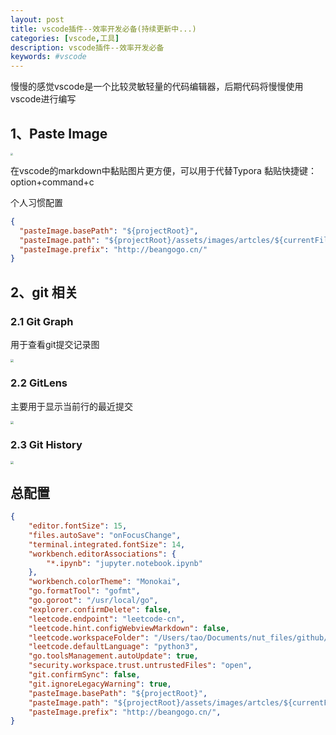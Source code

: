 ```yaml
---
layout: post
title: vscode插件--效率开发必备(持续更新中...)
categories: [vscode,工具]
description: vscode插件--效率开发必备
keywords: #vscode
---
```



慢慢的感觉vscode是一个比较灵敏轻量的代码编辑器，后期代码将慢慢使用vscode进行编写



## 1、Paste Image
<img src="http://beangogo.cn/assets/images/artcles/2021-11-14-vscode-extensions.assets/2021-11-14-15-38-49.png" style="zoom:25%;" />

在vscode的markdown中黏贴图片更方便，可以用于代替Typora
黏贴快捷键：option+command+c

个人习惯配置
```json
{
  "pasteImage.basePath": "${projectRoot}",
  "pasteImage.path": "${projectRoot}/assets/images/artcles/${currentFileNameWithoutExt}.assets",
  "pasteImage.prefix": "http://beangogo.cn/"
}
```

## 2、git 相关

### 2.1 Git Graph
用于查看git提交记录图

<img src="http://beangogo.cn/assets/images/artcles/2021-11-14-vscode-extensions.assets/2021-11-14-15-41-53.png" style="zoom:33%;" />

### 2.2 GitLens
主要用于显示当前行的最近提交

<img src="http://beangogo.cn/assets/images/artcles/2021-11-14-vscode-extensions.assets/2021-11-14-15-45-24.png" style="zoom:33%;" />

### 2.3 Git History
<img src="http://beangogo.cn/assets/images/artcles/2021-11-14-vscode-extensions.assets/2021-11-14-15-46-03.png" style="zoom:33%;" />




## 总配置

```json
{
    "editor.fontSize": 15,
    "files.autoSave": "onFocusChange",
    "terminal.integrated.fontSize": 14,
    "workbench.editorAssociations": {
        "*.ipynb": "jupyter.notebook.ipynb"
    },
    "workbench.colorTheme": "Monokai",
    "go.formatTool": "gofmt",
    "go.goroot": "/usr/local/go",
    "explorer.confirmDelete": false,
    "leetcode.endpoint": "leetcode-cn",
    "leetcode.hint.configWebviewMarkdown": false,
    "leetcode.workspaceFolder": "/Users/tao/Documents/nut_files/github/1_projects/learning-python/algorithm/leetcode",
    "leetcode.defaultLanguage": "python3",
    "go.toolsManagement.autoUpdate": true,
    "security.workspace.trust.untrustedFiles": "open",
    "git.confirmSync": false,
    "git.ignoreLegacyWarning": true,
    "pasteImage.basePath": "${projectRoot}",
    "pasteImage.path": "${projectRoot}/assets/images/artcles/${currentFileNameWithoutExt}.assets",
    "pasteImage.prefix": "http://beangogo.cn/",
}
```